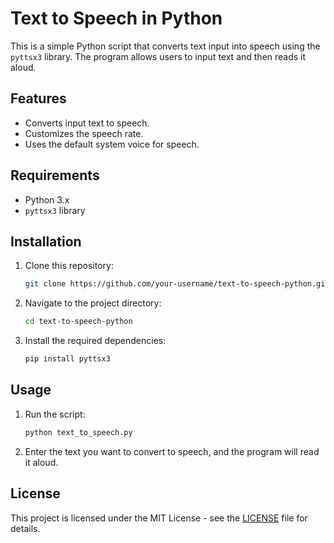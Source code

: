 # Text to Speech in Python

This is a simple Python script that converts text input into speech using the `pyttsx3` library. The program allows users to input text and then reads it aloud.

## Features

- Converts input text to speech.
- Customizes the speech rate.
- Uses the default system voice for speech.

## Requirements

- Python 3.x
- `pyttsx3` library

## Installation

1. Clone this repository:

    ```bash
    git clone https://github.com/your-username/text-to-speech-python.git
    ```

2. Navigate to the project directory:

    ```bash
    cd text-to-speech-python
    ```

3. Install the required dependencies:

    ```bash
    pip install pyttsx3
    ```

## Usage

1. Run the script:

    ```bash
    python text_to_speech.py
    ```

2. Enter the text you want to convert to speech, and the program will read it aloud.

## License

This project is licensed under the MIT License - see the [LICENSE](LICENSE) file for details.

